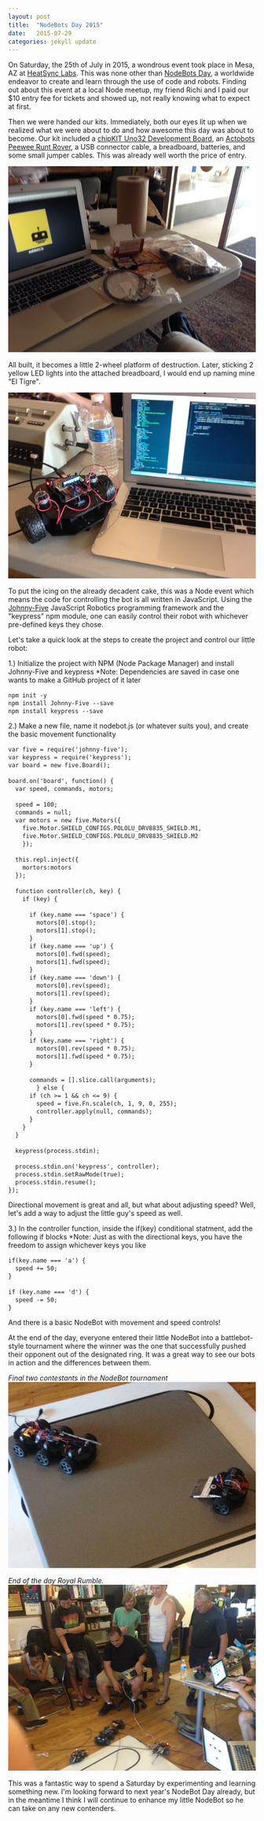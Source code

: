 ```yaml
---
layout: post
title:  "NodeBots Day 2015"
date:   2015-07-29
categories: jekyll update
---
```

On Saturday, the 25th of July in 2015, a wondrous event took place in Mesa, AZ at [HeatSync Labs](http://www.heatsynclabs.org). 
This was none other than [NodeBots Day](https://github.com/nodebots/nodebotsday), a worldwide endeavor to create and learn through
the use of code and robots. Finding out about this event at a local Node meetup, my friend Richi and I paid our $10 entry fee for
tickets and showed up, not really knowing what to expect at first.

Then we were handed our kits. Immediately, both our eyes lit up when we realized what we were about to do and how awesome this day was about
to become. Our kit included a [chipKIT Uno32 Development Board](http://www.microchip.com/Developmenttools/ProductDetails.aspx?PartNO=TDGL002),
an [Actobots Peewee Runt Rover](https://www.servocity.com/html/peewee_runt_rovertm__637158_.html#.VbiaaBNViko), a USB connector cable, a
breadboard, batteries, and some small jumper cables. This was already well worth the price of entry.

![NodeBot Kit](/../images/nodebots/nb1.jpg)

All built, it becomes a little 2-wheel platform of destruction. Later, sticking 2 yellow LED lights into the attached breadboard, I would end
up naming mine "El Tigre".

![El Tigre](/../images/nodebots/nb2.jpg)

To put the icing on the already decadent cake, this was a Node event which means the code for controlling the bot is all written in JavaScript.
Using the [Johnny-Five](http://johnny-five.io/) JavaScript Robotics programming framework and the "keypress" npm module, one can easily 
control their robot with whichever pre-defined keys they chose.

Let's take a quick look at the steps to create the project and control our little robot:

1.) Initialize the project with NPM (Node Package Manager) and install Johnny-Five and keypress
*Note: Dependencies are saved in case one wants to make a GitHub project of it later
    
    npm init -y
    npm install Johnny-Five --save
    npm install keypress --save

2.) Make a new file, name it nodebot.js (or whatever suits you), and create the basic movement functionality
    
    var five = require('johnny-five');
    var keypress = require('keypress');
    var board = new five.Board();
    
    board.on('board', function() {
      var speed, commands, motors;
    
      speed = 100;
      commands = null;
      var motors = new five.Motors({
        five.Motor.SHIELD_CONFIGS.POLOLU_DRV8835_SHIELD.M1,
        five.Motor.SHIELD_CONFIGS.POLOLU_DRV8835_SHIELD.M2
        });
    
      this.repl.inject({
        mortors:motors
      });
    
      function controller(ch, key) {
        if (key) {
    
          if (key.name === 'space') {
            motors[0].stop();
            motors[1].stop();
          }
          if (key.name === 'up') {
            motors[0].fwd(speed);
            motors[1].fwd(speed);
          }
          if (key.name === 'down') {
            motors[0].rev(speed);
            motors[1].rev(speed);
          }
          if (key.name === 'left') {
            motors[0].fwd(speed * 0.75);
            motors[1].rev(speed * 0.75);
          }
          if (key.name === 'right') {
            motors[0].rev(speed * 0.75);
            motors[1].fwd(speed * 0.75);
          }
    
          commands = [].slice.call(arguments);
            } else {
          if (ch >= 1 && ch <= 9) {
            speed = five.Fn.scale(ch, 1, 9, 0, 255);
            controller.apply(null, commands);
          }
        }
      }
    
      keypress(process.stdin);
    
      process.stdin.on('keypress', controller);
      process.stdin.setRawMode(true);
      process.stdin.resume();
    });

Directional movement is great and all, but what about adjusting speed? Well, let's add a way to adjust the little guy's speed as well.

3.) In the controller function, inside the if(key) conditional statment, add the following if blocks
*Note: Just as with the directional keys, you have the freedom to assign whichever keys you like
    
    if(key.name === 'a') {
      speed += 50;
    }
    
    if (key.name === 'd') {
      speed -= 50;
    }

And there is a basic NodeBot with movement and speed controls!

At the end of the day, everyone entered their little NodeBot into a battlebot-style tournament where the winner was the one that successfully
pushed their opponent out of the designated ring. It was a great way to see our bots in action and the differences between them.

<span class="img-cap">*Final two contestants in the NodeBot tournament*</span>
![Final NodeBot Battle Contestants](/../images/nodebots/nb3.jpg)

    
<span class="img-cap">*End of the day Royal Rumble.*</span>
![Royal Rumble](/../images/nodebots/nb4.jpg "test")

This was a fantastic way to spend a Saturday by experimenting and learning something new. I'm looking forward to next year's NodeBot Day already, but 
in the meantime I think I will continue to enhance my little NodeBot so he can take on any new contenders.


[jekyll]:      http://jekyllrb.com
[jekyll-gh]:   https://github.com/jekyll/jekyll
[jekyll-help]: https://github.com/jekyll/jekyll-help